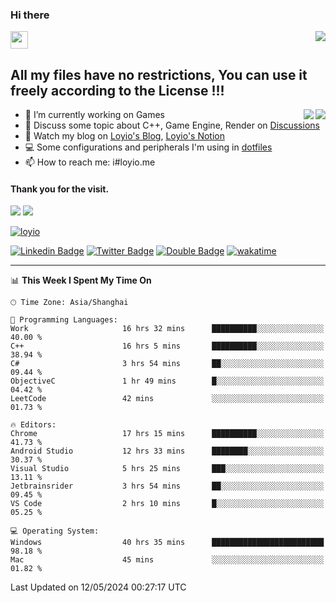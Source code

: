 <h3 align="left">Hi there</h3>
<img src='https://em-content.zobj.net/source/animated-noto-color-emoji/356/waving-hand_light-skin-tone_1f44b-1f3fb_1f3fb.gif' width='28' />
<a align="right" href="https://github.com/loyio/loyio/blob/master/STAR/README.md"><img align="right" src="https://img.shields.io/badge/LOYIO-STAR-green" /></a>

## All my files have no restrictions, You can use it freely according to the License !!!

<a href="https://github.com/loyio#gh-light-mode-only">
     <img align="right"  src="https://loy-readme.vercel.app/api/top-langs/?username=loyio&langs_count=6&hide=css,html,jupyter%20notebook" />
</a>

<a href="https://github.com/loyio#gh-dark-mode-only">
  <img align="right"  src="https://loy-readme.vercel.app/api/top-langs/?username=loyio&langs_count=6&theme=slateorange&hide=css,html,jupyter%20notebook" />
</a>



- 🔭 I’m currently working on Games
- 💬 Discuss some topic about C++, Game Engine, Render on [Discussions](https://github.com/loyio/loyio/discussions)
- 📔 Watch my blog on [Loyio's Blog](https://loyio.me), [Loyio's Notion](https://loyio.notion.site/loyio/Loyio-s-Dashboard-2f56bd29222a445ea9d9e8802a1ac83b)
- 💻 Some configurations and peripherals I'm using in [dotfiles](https://github.com/loyio/dotfiles)
- 📫 How to reach me: i#loyio.me


#### Thank you for the visit.
<img src="http://profile-counter.glitch.me/loyio/count.svg" />

<img src="https://loy-readme.vercel.app/api?username=loyio&show_icons=true&hide=stars&include_all_commits=true&hide_title=true&theme=slateorange" />

     

[![loyio](https://github-profile-trophy.vercel.app/?username=loyio&theme=onedark&column=4)](https://github.com/loyio)

[![Linkedin Badge](https://img.shields.io/badge/-@loyio-0077b5?style=flat-square&logo=Linkedin&logoColor=white&labelColor=0077b5&link=https://www.linkedin.com/in/loyio-hex-363172158/)](https://www.linkedin.com/in/loyio-hex-363172158/)
[![Twitter Badge](https://img.shields.io/badge/-@loyiome-000000?style=flat-square&labelColor=000000&logo=x&logoColor=white&link=https://twitter.com/loyiome)](https://twitter.com/loyiome)
[![Double Badge](https://img.shields.io/badge/@loyio-007722?style=flat&logo=Douban&logoColor=white)](https://www.douban.com/people/susmote)
[![wakatime](https://wakatime.com/badge/user/c0ddc104-5a20-41d1-ab9a-c4d9ea20a4d9.svg)](https://wakatime.com/@c0ddc104-5a20-41d1-ab9a-c4d9ea20a4d9)

-------
<!--START_SECTION:waka-->
📊 **This Week I Spent My Time On** 

```text
🕑︎ Time Zone: Asia/Shanghai

💬 Programming Languages: 
Work                     16 hrs 32 mins      ██████████░░░░░░░░░░░░░░░   40.00 % 
C++                      16 hrs 5 mins       ██████████░░░░░░░░░░░░░░░   38.94 % 
C#                       3 hrs 54 mins       ██░░░░░░░░░░░░░░░░░░░░░░░   09.44 % 
ObjectiveC               1 hr 49 mins        █░░░░░░░░░░░░░░░░░░░░░░░░   04.42 % 
LeetCode                 42 mins             ░░░░░░░░░░░░░░░░░░░░░░░░░   01.73 % 

🔥 Editors: 
Chrome                   17 hrs 15 mins      ██████████░░░░░░░░░░░░░░░   41.73 % 
Android Studio           12 hrs 33 mins      ████████░░░░░░░░░░░░░░░░░   30.37 % 
Visual Studio            5 hrs 25 mins       ███░░░░░░░░░░░░░░░░░░░░░░   13.11 % 
Jetbrainsrider           3 hrs 54 mins       ██░░░░░░░░░░░░░░░░░░░░░░░   09.45 % 
VS Code                  2 hrs 10 mins       █░░░░░░░░░░░░░░░░░░░░░░░░   05.25 % 

💻 Operating System: 
Windows                  40 hrs 35 mins      █████████████████████████   98.18 % 
Mac                      45 mins             ░░░░░░░░░░░░░░░░░░░░░░░░░   01.82 % 
```


 Last Updated on 12/05/2024 00:27:17 UTC
<!--END_SECTION:waka-->
